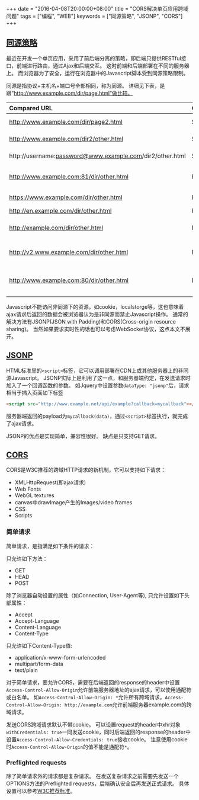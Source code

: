 +++
date = "2016-04-08T20:00:00+08:00"
title = "CORS解决单页应用跨域问题"
tags = ["编程", "WEB"]
keywords = ["同源策略", "JSONP", "CORS"]
+++

## [同源策略](https://developer.mozilla.org/en-US/docs/Web/Security/Same-origin_policy)

最近在开发一个单页应用，采用了前后端分离的策略，即后端只提供RESTful接口，前端进行路由，通过Ajax和后端交互。
这时前端和后端部署在不同的服务器上。
而浏览器为了安全，运行在浏览器中的Javascript脚本受到同源策略限制。

同源是指协议+主机名+端口号全部相同，称为同源。
详细见下表，是跟"http://www.example.com/dir/page.html"做比较。

| Compared URL | Outcome | Reason |
| :----------- | :------ | :----- |
| http://www.example.com/dir/page2.html	| Success |	Same protocol, host and port |
| http://www.example.com/dir2/other.html | Success | Same protocol, host and port |
| http://username:password@www.example.com/dir2/other.html | Success | Same protocol, host and port |
| http://www.example.com:81/dir/other.html | Failure | Same protocol and host but different port |
| https://www.example.com/dir/other.html | Failure | Different protocol |
| http://en.example.com/dir/other.html | Failure | Different host |
| http://example.com/dir/other.html | Failure | Different host (exact match required) |
| http://v2.www.example.com/dir/other.html | Failure | Different host (exact match required) |
| http://www.example.com:80/dir/other.html | Depends | Port explicit. Depends on implementation in browser |

Javascript不能访问非同源下的资源，如cookie，localstorge等，这也意味着ajax请求后返回的数据会被浏览器认为是非同源而禁止Javascript操作。
通常的解决方法有JSONP(JSON with Padding)和CORS(Cross-origin resource sharing)。
当然如果要求实时性的话也可以考虑WebSocket协议，这点本文不展开。

## [JSONP](https://en.wikipedia.org/wiki/JSONP)

HTML标准里的`<script>`标签，它可以调用部署在CDN上或其他服务器上的非同源Javascript。
JSONP实际上是利用了这一点，和服务器端约定，在发送请求时加入了一个回调函数的参数。
如Jquery中设置参数`dataType: "jsonp"`后，请求相当于插入页面如下标签

```html
<script src="http://www.example.net/api/example?callback=mycallback"></script>
```

服务器端返回的payload为`mycallback(data)`，通过`<script>`标签执行，就完成了ajax请求。

JSONP的优点是实现简单，兼容性很好。
缺点是只支持GET请求。

## [CORS](https://developer.mozilla.org/en-US/docs/Web/HTTP/Access_control_CORS)

CORS是W3C推荐的跨域HTTP请求的新机制，它可以支持如下请求：

- XMLHttpRequest(即ajax请求)
- Web Fonts
- WebGL textures
- canvas中drawImage产生的Images/video frames
- CSS
- Scripts

### 简单请求

简单请求，是指满足如下条件的请求：

只允许如下方法：

- GET
- HEAD
- POST

除了浏览器自动设置的属性（如Connection, User-Agent等), 只允许设置如下头部属性：

- Accept
- Accept-Language
- Content-Language
- Content-Type

只允许如下Content-Type值:

- application/x-www-form-urlencoded
- multipart/form-data
- text/plain

对于简单请求，要允许CORS，需要在后端返回的response的header中设置`Access-Control-Allow-Origin`允许前端服务器地址的ajax请求，可以使用通配符或白名单。
如`Access-Control-Allow-Origin: *`允许所有跨域请求，`Access-Control-Allow-Origin: http://example.com`允许前端服务器example.com的跨域请求。

发送CORS跨域请求默认不带cookie。
可以设置request的header中xhr对象` withCredentials: true`一同发送cookie，同时后端返回的response的header中设置`Access-Control-Allow-Credentials: true`接收cookie。
注意使用cookie时`Access-Control-Allow-Origin`的值不能是通配符`*`。

### Preflighted requests

除了简单请求外的请求都是复杂请求。
在发送复杂请求之前需要先发送一个OPTIONS方法的Preflighted requests，后端确认安全后再发送正式请求。
具体设置可以参考[W3C推荐标准](https://www.w3.org/TR/cors/)。
